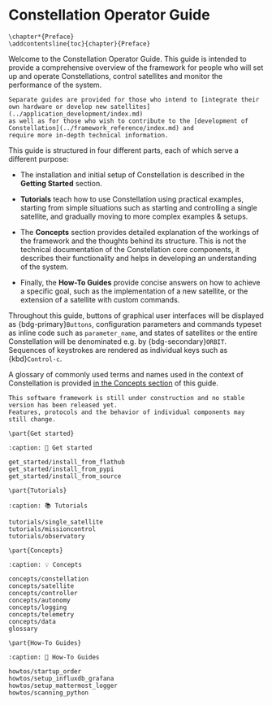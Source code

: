 # Constellation Operator Guide

```{raw} latex
\chapter*{Preface}
\addcontentsline{toc}{chapter}{Preface}
```

Welcome to the Constellation Operator Guide. This guide is intended to provide a comprehensive overview of the framework for
people who will set up and operate Constellations, control satellites and monitor the performance of the system.

```{seealso}
Separate guides are provided for those who intend to [integrate their own hardware or develop new satellites](../application_development/index.md)
as well as for those who wish to contribute to the [development of Constellation](../framework_reference/index.md) and
require more in-depth technical information.
```

This guide is structured in four different parts, each of which serve a different purpose:

* The installation and initial setup of Constellation is described in the **Getting Started** section.

* **Tutorials** teach how to use Constellation using practical examples, starting from simple situations such as starting and
  controlling a single satellite, and gradually moving to more complex examples & setups.

* The **Concepts** section provides detailed explanation of the workings of the framework and the thoughts behind its structure.
  This is not the technical documentation of the Constellation core components, it describes their functionality and helps
  in developing an understanding of the system.

* Finally, the **How-To Guides** provide concise answers on how to achieve a specific goal, such as the implementation of a
  new satellite, or the extension of a satellite with custom commands.

Throughout this guide, buttons of graphical user interfaces will be displayed as {bdg-primary}`Buttons`, configuration
parameters and commands typeset as inline code such as `parameter_name`, and states of satellites or the entire Constellation
will be denominated e.g. by {bdg-secondary}`ORBIT`. Sequences of keystrokes are rendered as individual keys such as {kbd}`Control-c`.

A glossary of commonly used terms and names used in the context of Constellation is provided [in the Concepts section](glossary.md) of this guide.

```{warning}
This software framework is still under construction and no stable version has been released yet.
Features, protocols and the behavior of individual components may still change.
```

```{raw} latex
\part{Get started}
```

```{toctree}
:caption: 🚀 Get started

get_started/install_from_flathub
get_started/install_from_pypi
get_started/install_from_source
```

```{raw} latex
\part{Tutorials}
```

```{toctree}
:caption: 📚 Tutorials

tutorials/single_satellite
tutorials/missioncontrol
tutorials/observatory
```

```{raw} latex
\part{Concepts}
```

```{toctree}
:caption: 💡 Concepts

concepts/constellation
concepts/satellite
concepts/controller
concepts/autonomy
concepts/logging
concepts/telemetry
concepts/data
glossary
```

```{raw} latex
\part{How-To Guides}
```

```{toctree}
:caption: 📖 How-To Guides

howtos/startup_order
howtos/setup_influxdb_grafana
howtos/setup_mattermost_logger
howtos/scanning_python
```
